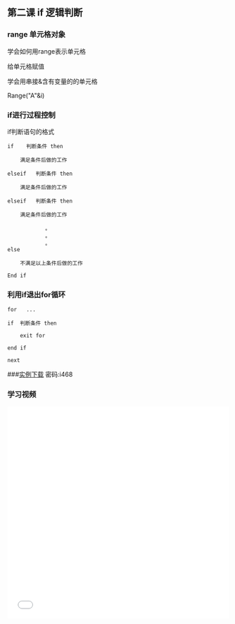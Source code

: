 ## 第二课 if 逻辑判断

### range 单元格对象

学会如何用range表示单元格

给单元格赋值

学会用串接&含有变量的的单元格

Range("A"&i)

### if进行过程控制

if判断语句的格式


```
if    判断条件 then

	满足条件后做的工作
	
elseif   判断条件 then

	满足条件后做的工作
	
elseif   判断条件 then

	满足条件后做的工作
	
            。
            。
            。
else  
   
	不满足以上条件后做的工作
	
End if 
```



### 利用if退出for循环
```
for   ...

if  判断条件 then

	exit for
	
end if

next
```

###[实例下载](https://happynew.lanzoui.com/b02c5ycyf) 密码:i468

### 学习视频

<iframe width=100% height="480" src="//player.bilibili.com/player.html?aid=204733145&bvid=BV1uh411X76j&cid=310506841&page=1" scrolling="no" border="0" frameborder="no" framespacing="0" allowfullscreen="true"> </iframe>